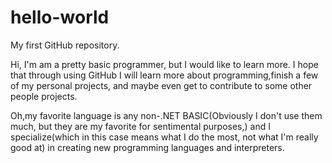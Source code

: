 # hello-world
My first GitHub repository.

Hi, I'm am a pretty basic programmer, but I would like to learn more. I hope that through using GitHub I will learn more about programming,finish a few of my personal projects, and maybe even get to contribute to some other people projects.

Oh,my favorite language is any non-.NET BASIC(Obviously I don't use them much, but they are my favorite for sentimental purposes,) and I specialize(which in this case means what I do the most, not what I'm really good at) in creating new programming languages and interpreters.
